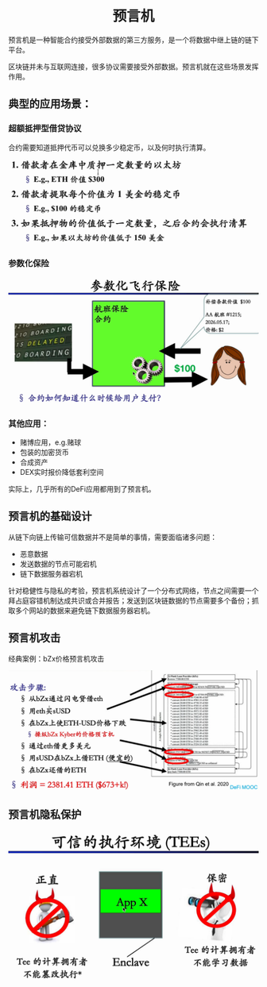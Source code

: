 <h1 align="center">预言机</h1>

预言机是一种智能合约接受外部数据的第三方服务，是一个将数据中继上链的链下平台。

区块链并未与互联网连接，很多协议需要接受外部数据。预言机就在这些场景发挥作用。

## 典型的应用场景：

### 超额抵押型借贷协议

合约需要知道抵押代币可以兑换多少稳定币，以及何时执行清算。

<img title="" src="assets/2022-09-08-16-34-02-image.png" alt="" width="558">

### 参数化保险

<img src="assets/2022-09-08-16-32-40-image.png" title="" alt="" width="593">

### 其他应用：

- 赌博应用，e.g.赌球
- 包装的加密货币
- 合成资产
- DEX实时报价降低套利空间

实际上，几乎所有的DeFi应用都用到了预言机。 

## 预言机的基础设计

从链下向链上传输可信数据并不是简单的事情，需要面临诸多问题：

- 恶意数据
- 发送数据的节点可能宕机
- 链下数据服务器宕机

针对稳健性与隐私的考验，预言机系统设计了一个分布式网络，节点之间需要一个拜占庭容错机制达成共识或合并报告；发送到区块链数据的节点需要多个备份；抓取多个网站的数据来避免链下数据服务器宕机。

## 预言机攻击

经典案例：bZx价格预言机攻击

<img title="" src="assets/2022-09-08-20-07-59-image.png" alt="" width="1011">

## 预言机隐私保护

<img title="" src="assets/2022-09-08-22-24-04-image.png" alt="" width="594">  
